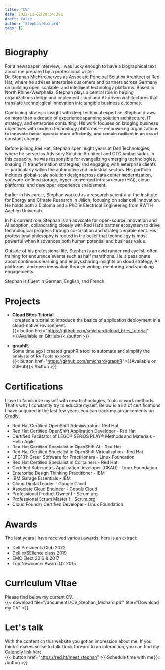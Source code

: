 ```yaml
---
title: "CV"
date: 2022-11-02T20:34:39Z
draft: false
author: "Stephan Michard"
tags: []
---
```



# Biography
For a newspaper interview, I was lucky enough to have a biographical text about me prepared by a professional writer:  
Dr. Stephan Michard serves as Associate Principal Solution Architect at Red Hat, where he advises enterprise customers and partners across Germany on building open, scalable, and intelligent technology platforms. Based in North Rhine-Westphalia, Stephan plays a central role in helping organizations design and implement cloud and AI-driven architectures that translate technological innovation into tangible business outcomes.

Combining strategic insight with deep technical expertise, Stephan draws on more than a decade of experience spanning solution architecture, IT strategy, and enterprise consulting. His work focuses on bridging business objectives with modern technology platforms — empowering organizations to innovate faster, operate more efficiently, and remain resilient in an era of constant change.

Before joining Red Hat, Stephan spent eight years at Dell Technologies, where he served as Advisory Solution Architect and CTO Ambassador. In this capacity, he was responsible for evangelizing emerging technologies, shaping IT transformation strategies, and engaging with enterprise clients — particularly within the automotive and industrial sectors. His portfolio includes global-scale solution design across data center modernization, software-defined storage, hyper-converged infrastructure (HCI), cloud platforms, and developer experience enablement.

Earlier in his career, Stephan worked as a research scientist at the Institute for Energy and Climate Research in Jülich, focusing on solar cell innovation. He holds both a Diploma and a PhD in Electrical Engineering from RWTH Aachen University.

In his current role, Stephan is an advocate for open-source innovation and AI adoption, collaborating closely with Red Hat’s partner ecosystem to drive technological progress through co-creation and strategic enablement. His professional philosophy is rooted in the belief that technology is most powerful when it advances both human potential and business value.

Outside of his professional life, Stephan is an avid runner and cyclist, often training for endurance events such as half marathons. He is passionate about continuous learning and enjoys sharing insights on cloud strategy, AI platforms, and open innovation through writing, mentoring, and speaking engagements.

Stephan is fluent in German, English, and French.

# Projects
- **Cloud Bites Tutorial**  
  I created a tutorial to introduce the basics of application deployment in a cloud-native environment.  
  {{< button href="https://github.com/smichard/cloud_bites_tutorial" >}}Available on GitHub{{< /button >}}

- **graphR.**  
  Some time ago I created graphR a tool to automate and simplify the analysis of RV Tools exports.  
  {{< button href="https://github.com/smichard/graphR" >}}Available on GitHub{{< /button >}}

# Certifications
I love to familiarize myself with new technologies, tools or work methods. That's why I constantly try to educate myself. Below is a list of certifications I have acquired in the last few years. you can track my advancements on [Credly](https://www.credly.com/users/stephan-michard.07f77149/badges):
  - Red Hat Certified OpenShift Administrator - Red Hat
  - Red Hat Certified OpenShift Application Developer - Red Hat
  - Certified Facilitator of LEGO® SERIOS PLAY® Methods and Materials - Hello Agile
  - Red Hat Certified Specialist in OpenShift AI - Red Hat
  - Red Hat Certified Specialist in OpenShift Virtualization - Red Hat
  - LFC131: Green Software for Practitioners - Linux Foundation
  - Red Hat Certified Specialist in Containers - Red Hat
  - Certified Kubernetes Application Developer (CKAD) - Linux Foundation
  - Enterprise Design Thinking Practitioner - IBM
  - IBM Garage Essentials - IBM
  - Cloud Digital Leader - Google Cloud
  - Associate Cloud Engineer - Google Cloud
  - Professional Product Owner I - Scrum.org
  - Professional Scrum Master I - Scrum.org
  - Cloud Foundry Certified Developer - Linux Foundation

# Awards
The last years I have received various awards, here is an extract:
- Dell Presidents Club 2022
- Dell exSEllence class 2019
- EMC Elect 2016 & 2017
- Top Newcomer Award Q2 2015

# Curriculum Vitae
Please find below my current CV.  
{{< download file="/documents/CV_Stephan_Michard.pdf" title="Download my CV" >}}  

# Let's talk
With the content on this website you got an impression about me. If you think it makes sense to talk I look forward to an interaction, you can find my Calendly link here:  
{{< button href="https://red.ht/meet_stephan" >}}Schedule time with me{{< /button >}}